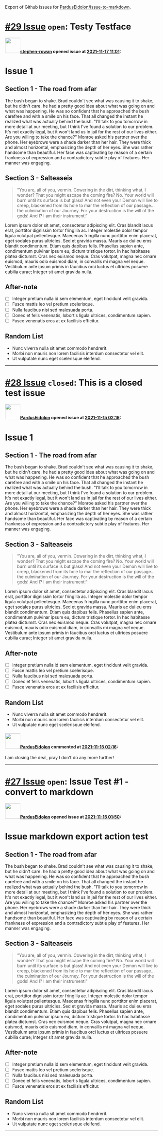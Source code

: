 Export of Github issues for [PardusEidolon/Issue-to-markdown](https://github.com/PardusEidolon/Issue-to-markdown).

# [\#29 Issue](https://github.com/PardusEidolon/Issue-to-markdown/issues/29) `open`: Testy Testface

#### <img src="https://avatars.githubusercontent.com/u/25156451?u=10388c4f816f0def5cc20d03fca298258782ef7e&v=4" width="50">[stephen-rowan](https://github.com/stephen-rowan) opened issue at [2021-11-17 11:01](https://github.com/PardusEidolon/Issue-to-markdown/issues/29):

# Issue 1

## Section 1 - The road from afar

The bush began to shake. Brad couldn't see what was causing it to shake, but he didn't care. he had a pretty good idea about what was going on and what was happening. He was so confident that he approached the bush carefree and with a smile on his face. That all changed the instant he realized what was actually behind the bush.
"I'll talk to you tomorrow in more detail at our meeting, but I think I've found a solution to our problem. It's not exactly legal, but it won't land us in jail for the rest of our lives either. Are you willing to take the chance?" Monroe asked his partner over the phone. Her eyebrows were a shade darker than her hair. They were thick and almost horizontal, emphasizing the depth of her eyes. She was rather handsome than beautiful. Her face was captivating by reason of a certain frankness of expression and a contradictory subtle play of features. Her manner was engaging.

## Section 3 - Salteaseis

> "You are, all of you, vermin. Cowering in the dirt, thinking what, I wonder? That you might escape the coming fire? No. Your world will burn until its surface is but glass! And not even your Demon will live to creep, blackened from its hole to mar the reflection of our passage... the culmination of our Journey. For your destruction is the will of the gods! And I? I am their instrument!"

Lorem ipsum dolor sit amet, consectetur adipiscing elit. Cras blandit lacus erat, porttitor dignissim tortor fringilla ac. Integer molestie dolor tempor ligula volutpat pellentesque. Maecenas fringilla nunc porttitor enim placerat, eget sodales purus ultricies. Sed et gravida massa. Mauris ac dui eu eros blandit condimentum. Etiam quis dapibus felis. Phasellus sapien ante, condimentum pulvinar ipsum eu, dictum tristique tortor. In hac habitasse platea dictumst. Cras nec euismod neque. Cras volutpat, magna nec ornare euismod, mauris odio euismod diam, in convallis mi magna vel neque. Vestibulum ante ipsum primis in faucibus orci luctus et ultrices posuere cubilia curae; Integer sit amet gravida nulla.

## After-note
- [ ] Integer pretium nulla id sem elementum, eget tincidunt velit gravida.
- [ ] Fusce mattis leo vel pretium scelerisque.
- [ ] Nulla faucibus nisi sed malesuada porta.
- [ ] Donec et felis venenatis, lobortis ligula ultrices, condimentum sapien.
- [ ] Fusce venenatis eros at ex facilisis efficitur.
## Random List
- Nunc viverra nulla sit amet commodo hendrerit.
- Morbi non mauris non lorem facilisis interdum consectetur vel elit.
- Ut vulputate nunc eget scelerisque eleifend.





-------------------------------------------------------------------------------

# [\#28 Issue](https://github.com/PardusEidolon/Issue-to-markdown/issues/28) `closed`: This is a closed test issue

#### <img src="https://avatars.githubusercontent.com/u/38515818?u=24fc8082b5e12ec9c68228d2c492bdf3bc0d5ff4&v=4" width="50">[PardusEidolon](https://github.com/PardusEidolon) opened issue at [2021-11-15 02:16](https://github.com/PardusEidolon/Issue-to-markdown/issues/28):

# Issue 1

## Section 1 - The road from afar

The bush began to shake. Brad couldn't see what was causing it to shake, but he didn't care. he had a pretty good idea about what was going on and what was happening. He was so confident that he approached the bush carefree and with a smile on his face. That all changed the instant he realized what was actually behind the bush.
"I'll talk to you tomorrow in more detail at our meeting, but I think I've found a solution to our problem. It's not exactly legal, but it won't land us in jail for the rest of our lives either. Are you willing to take the chance?" Monroe asked his partner over the phone. Her eyebrows were a shade darker than her hair. They were thick and almost horizontal, emphasizing the depth of her eyes. She was rather handsome than beautiful. Her face was captivating by reason of a certain frankness of expression and a contradictory subtle play of features. Her manner was engaging.

## Section 3 - Salteaseis

> "You are, all of you, vermin. Cowering in the dirt, thinking what, I wonder? That you might escape the coming fire? No. Your world will burn until its surface is but glass! And not even your Demon will live to creep, blackened from its hole to mar the reflection of our passage... the culmination of our Journey. For your destruction is the will of the gods! And I? I am their instrument!"

Lorem ipsum dolor sit amet, consectetur adipiscing elit. Cras blandit lacus erat, porttitor dignissim tortor fringilla ac. Integer molestie dolor tempor ligula volutpat pellentesque. Maecenas fringilla nunc porttitor enim placerat, eget sodales purus ultricies. Sed et gravida massa. Mauris ac dui eu eros blandit condimentum. Etiam quis dapibus felis. Phasellus sapien ante, condimentum pulvinar ipsum eu, dictum tristique tortor. In hac habitasse platea dictumst. Cras nec euismod neque. Cras volutpat, magna nec ornare euismod, mauris odio euismod diam, in convallis mi magna vel neque. Vestibulum ante ipsum primis in faucibus orci luctus et ultrices posuere cubilia curae; Integer sit amet gravida nulla.

## After-note
- [ ] Integer pretium nulla id sem elementum, eget tincidunt velit gravida.
- [ ] Fusce mattis leo vel pretium scelerisque.
- [ ] Nulla faucibus nisi sed malesuada porta.
- [ ] Donec et felis venenatis, lobortis ligula ultrices, condimentum sapien.
- [ ] Fusce venenatis eros at ex facilisis efficitur.
## Random List
- Nunc viverra nulla sit amet commodo hendrerit.
- Morbi non mauris non lorem facilisis interdum consectetur vel elit.
- Ut vulputate nunc eget scelerisque eleifend.


#### <img src="https://avatars.githubusercontent.com/u/38515818?u=24fc8082b5e12ec9c68228d2c492bdf3bc0d5ff4&v=4" width="50">[PardusEidolon](https://github.com/PardusEidolon) commented at [2021-11-15 02:16](https://github.com/PardusEidolon/Issue-to-markdown/issues/28#issuecomment-968457275):

I am closing the deal, pray I don't do any more further!


-------------------------------------------------------------------------------

# [\#27 Issue](https://github.com/PardusEidolon/Issue-to-markdown/issues/27) `open`: Issue Test #1 - convert to markdown

#### <img src="https://avatars.githubusercontent.com/u/38515818?u=24fc8082b5e12ec9c68228d2c492bdf3bc0d5ff4&v=4" width="50">[PardusEidolon](https://github.com/PardusEidolon) opened issue at [2021-11-15 01:50](https://github.com/PardusEidolon/Issue-to-markdown/issues/27):

# Issue markdown export action test

## Section 1 - The road from afar

The bush began to shake. Brad couldn't see what was causing it to shake, but he didn't care. he had a pretty good idea about what was going on and what was happening. He was so confident that he approached the bush carefree and with a smile on his face. That all changed the instant he realized what was actually behind the bush.
"I'll talk to you tomorrow in more detail at our meeting, but I think I've found a solution to our problem. It's not exactly legal, but it won't land us in jail for the rest of our lives either. Are you willing to take the chance?" Monroe asked his partner over the phone. Her eyebrows were a shade darker than her hair. They were thick and almost horizontal, emphasizing the depth of her eyes. She was rather handsome than beautiful. Her face was captivating by reason of a certain frankness of expression and a contradictory subtle play of features. Her manner was engaging.

## Section 3 - Salteaseis

> "You are, all of you, vermin. Cowering in the dirt, thinking what, I wonder? That you might escape the coming fire? No. Your world will burn until its surface is but glass! And not even your Demon will live to creep, blackened from its hole to mar the reflection of our passage... the culmination of our Journey. For your destruction is the will of the gods! And I? I am their instrument!"

Lorem ipsum dolor sit amet, consectetur adipiscing elit. Cras blandit lacus erat, porttitor dignissim tortor fringilla ac. Integer molestie dolor tempor ligula volutpat pellentesque. Maecenas fringilla nunc porttitor enim placerat, eget sodales purus ultricies. Sed et gravida massa. Mauris ac dui eu eros blandit condimentum. Etiam quis dapibus felis. Phasellus sapien ante, condimentum pulvinar ipsum eu, dictum tristique tortor. In hac habitasse platea dictumst. Cras nec euismod neque. Cras volutpat, magna nec ornare euismod, mauris odio euismod diam, in convallis mi magna vel neque. Vestibulum ante ipsum primis in faucibus orci luctus et ultrices posuere cubilia curae; Integer sit amet gravida nulla.

## After-note
- [ ] Integer pretium nulla id sem elementum, eget tincidunt velit gravida.
- [ ] Fusce mattis leo vel pretium scelerisque.
- [ ] Nulla faucibus nisi sed malesuada porta.
- [ ] Donec et felis venenatis, lobortis ligula ultrices, condimentum sapien.
- [ ] Fusce venenatis eros at ex facilisis efficitur.
## Random List
- Nunc viverra nulla sit amet commodo hendrerit.
- Morbi non mauris non lorem facilisis interdum consectetur vel elit.
- Ut vulputate nunc eget scelerisque eleifend.





-------------------------------------------------------------------------------

